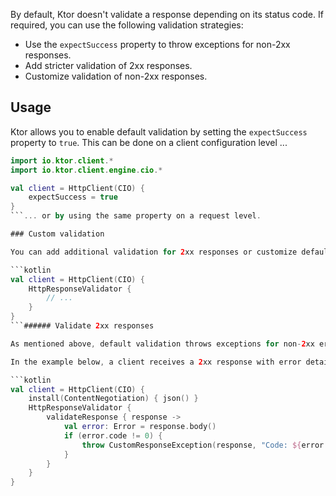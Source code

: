 
By default, Ktor doesn't validate a response depending on its status code. If required, you can use the following validation strategies:

* Use the `expectSuccess` property to throw exceptions for non-2xx responses.
* Add stricter validation of 2xx responses.
* Customize validation of non-2xx responses.



## Usage

Ktor allows you to enable default validation by setting the `expectSuccess` property to `true`. This can be done on a client configuration level ...

```kotlin
import io.ktor.client.*
import io.ktor.client.engine.cio.*

val client = HttpClient(CIO) {
    expectSuccess = true
}
```... or by using the same property on a request level.

### Custom validation

You can add additional validation for 2xx responses or customize default validation by using the `HttpCallValidator` plugin. To install `HttpCallValidator`, call the `HttpResponseValidator` function inside a client configuration block:

```kotlin
val client = HttpClient(CIO) {
    HttpResponseValidator {
        // ...
    }
}
```###### Validate 2xx responses

As mentioned above, default validation throws exceptions for non-2xx error responses. If you need to add stricter validation and check 2xx responses, use the `validateResponse` function available in `HttpCallValidator`.

In the example below, a client receives a 2xx response with error details in a `JSON` format. The `validateResponse` is used to raise a `CustomResponseException`:

```kotlin
val client = HttpClient(CIO) {
    install(ContentNegotiation) { json() }
    HttpResponseValidator {
        validateResponse { response ->
            val error: Error = response.body()
            if (error.code != 0) {
                throw CustomResponseException(response, "Code: ${error.code}, message: ${error.message}")
            }
        }
    }
}
```
